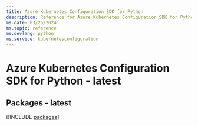 ```yaml
---
title: Azure Kubernetes Configuration SDK for Python
description: Reference for Azure Kubernetes Configuration SDK for Python
ms.date: 03/26/2024
ms.topic: reference
ms.devlang: python
ms.service: kubernetesconfiguration
---
```

# Azure Kubernetes Configuration SDK for Python - latest
## Packages - latest
[!INCLUDE [packages](kubernetes-configuration-index.md)]